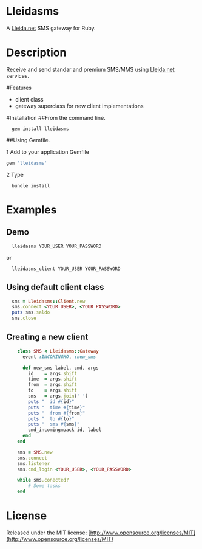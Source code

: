 ﻿# Lleidasms
A [Lleida.net](http://lleida.net/) SMS gateway for Ruby.

# Description
Receive and send standar and premium SMS/MMS using [Lleida.net](http://lleida.net/) services.

#Features
  - client class
  - gateway superclass for new client implementations

#Installation
##From the command line.

```shell
  gem install lleidasms
```

##Using Gemfile.

1 Add to your application Gemfile

```ruby
gem 'lleidasms'
```

2 Type

```shell
  bundle install
```

# Examples
## Demo
```shell
  lleidasms YOUR_USER YOUR_PASSWORD
```

or

```shell
  lleidasms_client YOUR_USER YOUR_PASSWORD
```

## Using default client class
```ruby
  sms = Lleidasms::Client.new
  sms.connect <YOUR_USER>, <YOUR_PASSWORD>
  puts sms.saldo
  sms.close
```

## Creating a new client
```ruby
	class SMS < Lleidasms::Gateway
	  event :INCOMINGMO, :new_sms

	  def new_sms label, cmd, args
	    id    = args.shift
	    time  = args.shift
	    from  = args.shift
	    to    = args.shift
	    sms   = args.join(' ')
	    puts "  id #{id}"
	    puts "  time #{time}"
	    puts "  from #{from}"
	    puts "  to #{to}"
	    puts "  sms #{sms}"
	    cmd_incomingmoack id, label
	  end
	end

	sms = SMS.new
	sms.connect
	sms.listener
	sms.cmd_login <YOUR_USER>, <YOUR_PASSWORD>

	while sms.conected?
		# Some tasks
	end
```

# License
Released under the MIT license: [http://www.opensource.org/licenses/MIT](http://www.opensource.org/licenses/MIT)
